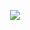 
<p align="center">
  <img src="https://cdn.jsdelivr.net/gh/devicons/devicon@latest/icons/django/django-plain-wordmark.svg"/>
</p>
